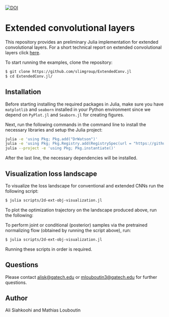 [![DOI](https://zenodo.org/badge/348947266.svg)](https://zenodo.org/badge/latestdoi/348947266)

# Extended convolutional layers

This repository provides an preliminary Julia implementation for extended convolutional layers. For a short technical report on extended convolutional layers click [here](https://github.com/slimgroup/ExtendedConv.jl/blob/main/doc/report.pdf).

To start running the examples, clone the repository:

```bash
$ git clone https://github.com/slimgroup/ExtendedConv.jl
$ cd ExtendedConv.jl/
```

## Installation

Before starting installing the required packages in Julia, make sure you have `matplotlib` and `seaborn` installed in your Python environment since we depend on `PyPlot.jl` and `Seaborn.jl` for creating figures.

Next, run the following commands in the command line to install the necessary libraries and setup the Julia project:

```bash
julia -e 'using Pkg; Pkg.add("DrWatson")'
julia -e 'using Pkg; Pkg.Registry.add(RegistrySpec(url = "https://github.com/slimgroup/SLIMregistryJL.git"))'
julia --project -e 'using Pkg; Pkg.instantiate()'
```

After the last line, the necessary dependencies will be installed.

## Visualization loss landscape

To visualize the loss landscape for conventional and extended CNNs run the following script:

```bash
$ julia scripts/2d-ext-obj-visualization.jl
```

To plot the optimization trajectory on the landscape produced above, run the following:

To perform joint or conditional (posterior) samples via the pretrained normalizing flow (obtained by running the script above), run:

```bash
$ julia scripts/2d-ext-obj-visualization.jl
```

Running these scripts in order is required.

## Questions

Please contact alisk@gatech.edu or mlouboutin3@gatech.edu for further questions.


## Author

Ali Siahkoohi and Mathias Louboutin
